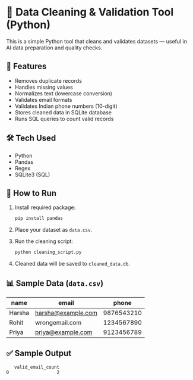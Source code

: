 # 🧹 Data Cleaning & Validation Tool (Python)

This is a simple Python tool that cleans and validates datasets — useful in AI data preparation and quality checks.

## 🚀 Features
- Removes duplicate records
- Handles missing values
- Normalizes text (lowercase conversion)
- Validates email formats
- Validates Indian phone numbers (10-digit)
- Stores cleaned data in SQLite database
- Runs SQL queries to count valid records

## 🛠️ Tech Used
- Python
- Pandas
- Regex
- SQLite3 (SQL)

## 📂 How to Run

1. Install required package:
   ```bash
   pip install pandas
   ```

2. Place your dataset as `data.csv`.

3. Run the cleaning script:
   ```bash
   python cleaning_script.py
   ```

4. Cleaned data will be saved to `cleaned_data.db`.

## 📊 Sample Data (`data.csv`)

| name  | email             | phone      |
|-------|-------------------|------------|
| Harsha| harsha@example.com| 9876543210 |
| Rohit | wrongemail.com    | 1234567890 |
| Priya | priya@example.com | 9123456789 |

## ✅ Sample Output
```
   valid_email_count
0                  2
```
